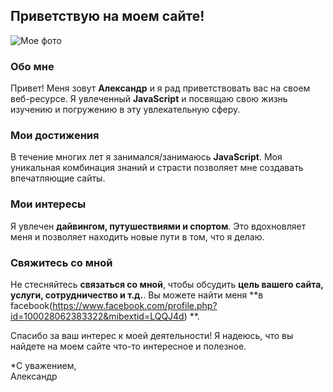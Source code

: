 ## Приветствую на моем сайте!

![Мое фото](C:\Users\User\Desktop\Mysit\MeInDesert.jpg)

### **Обо мне**

Привет! Меня зовут **Александр** и я рад приветствовать вас на своем веб-ресурсе. Я увлеченный **JavaScript** и посвящаю свою жизнь изучению и погружению в эту увлекательную сферу.

### **Мои достижения**

В течение многих лет я занимался/занимаюсь **JavaScript**. Моя уникальная комбинация знаний и страсти позволяет мне создавать впечатляющие сайты.

### **Мои интересы**

Я увлечен **дайвингом, путушествиями и спортом**. Это вдохновляет меня и позволяет находить новые пути в том, что я делаю.

### **Свяжитесь со мной**

Не стесняйтесь **связаться со мной**, чтобы обсудить **цель вашего сайта, услуги, сотрудничество и т.д.**. Вы можете найти меня **в facebook(https://www.facebook.com/profile.php?id=100028062383322&mibextid=LQQJ4d) **.

Спасибо за ваш интерес к моей деятельности! Я надеюсь, что вы найдете на моем сайте что-то интересное и полезное.

*С уважением,  
Александр